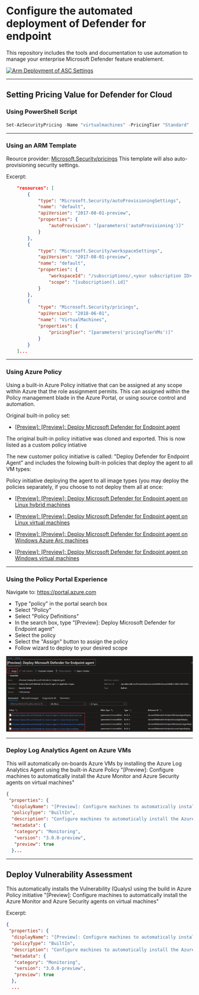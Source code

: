 # Configure the automated deployment of Defender for endpoint

This repository includes the tools and documentation to use automation to manage your enterprise Microsoft Defender feature enablement.

[![Arm Deployment of ASC Settings](https://github.com/nanigan/ASC-STANDARD-DEMO/actions/workflows/login.yaml/badge.svg)](https://github.com/nanigan/ASC-STANDARD-DEMO/actions/workflows/armDeployAscSettings.yaml)


---

## Setting Pricing Value for Defender for Cloud

### Using PowerShell Script

```powershell
Set-AzSecurityPricing -Name "virtualmachines" -PricingTier "Standard"
```
---

### Using an ARM Template 
Reource provider: [Microsoft.Security/pricings](https://docs.microsoft.com/en-us/azure/templates/microsoft.security/pricings?tabs=json) This template will also auto-provisioning security settings.

Excerpt:
```json
    "resources": [
        {
            "type": "Microsoft.Security/autoProvisioningSettings",
            "name": "default",
            "apiVersion": "2017-08-01-preview",
            "properties": {
                "autoProvision": "[parameters('autoProvisioning')]"
            }
        },
        {
            "type": "Microsoft.Security/workspaceSettings",
            "apiVersion": "2017-08-01-preview",
            "name": "default",
            "properties": {
                "workspaceId": "/subscriptions/,<your subscription ID>,/resourcegroups/<your resource group name>/providers/microsoft.operationalinsights/workspaces/<workspace name>",
                "scope": "[subscription().id]"
            }
        },
        {
            "type": "Microsoft.Security/pricings",
            "apiVersion": "2018-06-01",
            "name": "VirtualMachines",
            "properties": {
                "pricingTier": "[parameters('pricingTierVMs')]"
            }
        }
    ]...  
```
---

### Using Azure Policy
Using a built-in Azure Policy initiative that can be assigned at any scope within Azure that the role assignment permits. This can assigned within the Policy management blade in the Azure Portal, or using source control and automation.

Original built-in policy set:

- [[Preview]: [Preview]: Deploy Microsoft Defender for Endpoint agent](https://github.com/Azure/azure-policy/blob/master/built-in-policies/policySetDefinitions/Security%20Center/ASC_MicrosoftDefenderForEndpointAgent.json)

The original built-in policy initiative was cloned and exported. This is now listed as a custom policy intiative

The new customer policy initiative is called: "Deploy Defender for Endpoint Agent" and includes the folowing built-in policies that deploy the agent to all VM types:

Policy initiative deploying the agent to all image types (you may deploy the policies separately, if you choose to not deploy them all at once:

- [[Preview]: [Preview]: Deploy Microsoft Defender for Endpoint agent on Linux hybrid machines](https://portal.azure.com/#blade/Microsoft_Azure_Policy/PolicyDetailBlade/definitionId/%2Fproviders%2FMicrosoft.Authorization%2FpolicyDefinitions%2F4eb909e7-6d64-656d-6465-2eeb297a1625)

- [[Preview]: [Preview]: Deploy Microsoft Defender for Endpoint agent on Linux virtual machines](https://portal.azure.com/#blade/Microsoft_Azure_Policy/PolicyDetailBlade/definitionId/%2Fproviders%2FMicrosoft.Authorization%2FpolicyDefinitions%2Fd30025d0-6d64-656d-6465-67688881b632)

- [[Preview]: [Preview]: Deploy Microsoft Defender for Endpoint agent on Windows Azure Arc machines](https://portal.azure.com/#blade/Microsoft_Azure_Policy/PolicyDetailBlade/definitionId/%2Fproviders%2FMicrosoft.Authorization%2FpolicyDefinitions%2F37c043a6-6d64-656d-6465-b362dfeb354a)

- [[Preview]: [Preview]: Deploy Microsoft Defender for Endpoint agent on Windows virtual machines](https://portal.azure.com/#blade/Microsoft_Azure_Policy/PolicyDetailBlade/definitionId/%2Fproviders%2FMicrosoft.Authorization%2FpolicyDefinitions%2F1ec9c2c2-6d64-656d-6465-3ec3309b8579)

---

### Using the Policy Portal Experience
Navigate to: https://portal.azure.com

- Type "policy" in the portal search box
- Select "Policy"
- Select "Policy Definitions"
- In the search box, type "[Preview]: Deploy Microsoft Defender for Endpoint agent"
- Select the policy
- Select the "Assign" button to assign the policy
- Follow wizard to deploy to your desired scope

![Policy Assignment Screen Shot](images/policy-initiative-assignment.jpg)

---

### Deploy Log Analytics Agent on Azure VMs
This will automatically on-boards Azure VMs by installing the Azure Log Analytics Agent using the built-in Azure Policy "[Preview]: Configure machines to automatically install the Azure Monitor and Azure Security agents on virtual machines"


```json
{
 "properties": {
  "displayName": "[Preview]: Configure machines to automatically install the Azure Monitor and Azure Security agents on virtual machines",
  "policyType": "BuiltIn",
  "description": "Configure machines to automatically install the Azure Monitor and Azure Security agents. Security Center collects events from the agents and uses them to provide security alerts and tailored hardening tasks (recommendations). Create a resource group and Log Analytics workspace in the same region as the machine to store audit records. This policy only applies to VMs in a few regions.",
  "metadata": {
   "category": "Monitoring",
   "version": "3.0.0-preview",
   "preview": true
  }...
```
---

## Deploy Vulnerability Assessment
This automatically installs the Vulnerability (Qualys) using the build in Azure Policy initiative "[Preview]: Configure machines to automatically install the Azure Monitor and Azure Security agents on virtual machines"

Excerpt:
```json
{
 "properties": {
  "displayName": "[Preview]: Configure machines to automatically install the Azure Monitor and Azure Security agents on virtual machines",
  "policyType": "BuiltIn",
  "description": "Configure machines to automatically install the Azure Monitor and Azure Security agents. Security Center collects events from the agents and uses them to provide security alerts and tailored hardening tasks (recommendations). Create a resource group and Log Analytics workspace in the same region as the machine to store audit records. This policy only applies to VMs in a few regions.",
  "metadata": {
   "category": "Monitoring",
   "version": "3.0.0-preview",
   "preview": true
  },
  ...
  ```





